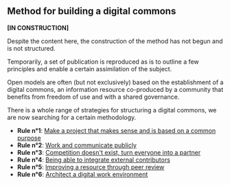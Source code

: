 ## Method for building a digital commons

**[IN CONSTRUCTION]**

Despite the content here, the construction of the method has not begun and is not structured.

Temporarily, a set of publication is reproduced as is to outline a few principles and enable a certain assimilation of the subject.

Open models are often (but not exclusively) based on the establishment of a digital commons, an information resource co-produced by a community that benefits from freedom of use and with a shared governance.

There is a whole range of strategies for structuring a digital commons, we are now searching for a certain methodology.

* **Rule n°1**: [Make a project that makes sense and is based on a common purpose](rule-1.md)
* **Rule n°2**: [Work and communicate publicly](rule-2.md)
* **Rule n°3**: [Competition doesn't exist, turn everyone into a partner](rule-3.md)
* **Rule n°4**: [Being able to integrate external contributors](rule-4.md)
* **Rule n°5**: [Improving a resource through peer review](rule-5.md)
* **Rule n°6**: [Architect a digital work environment](rule-6.md)
